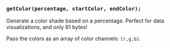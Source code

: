 ### `getColor(percentage, startColor, endColor);`

Generate a color shade based on a percentage. Perfect for data visualizations, and only 81 bytes!

Pass the colors as an array of color channels: `[r,g,b]`.
